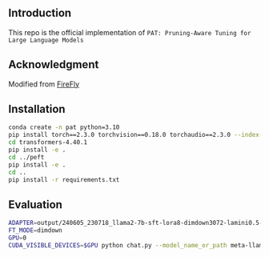 ## Introduction
This repo is the official implementation of `PAT: Pruning-Aware Tuning for Large Language Models`

## Acknowledgment
Modified from [FireFly](https://github.com/yangjianxin1/Firefly)

## Installation
```bash
conda create -n pat python=3.10
pip install torch==2.3.0 torchvision==0.18.0 torchaudio==2.3.0 --index-url https://download.pytorch.org/whl/cu118
cd transformers-4.40.1
pip install -e .
cd ../peft
pip install -e .
cd ..
pip install -r requirements.txt
```

## Evaluation
```bash
ADAPTER=output/240605_230718_llama2-7b-sft-lora8-dimdown3072-lamini0.5-bs128-len256
FT_MODE=dimdown
GPU=0
CUDA_VISIBLE_DEVICES=$GPU python chat.py --model_name_or_path meta-llama/Llama-2-7b-hf --adapter_name_or_path $ADAPTER --template_name llama2-base-alpaca  --ft_mode $FT_MODE --trainable_mask --identity_loss --chat debug-all
```


